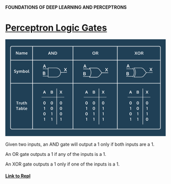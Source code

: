 #### FOUNDATIONS OF DEEP LEARNING AND PERCEPTRONS
# [Perceptron Logic Gates](https://www.codecademy.com/paths/build-deep-learning-models-with-tensorflow/tracks/dlsp-foundations-deep-learning-and-perceptrons/modules/perceptron/projects/perceptron-logic-gates)
![Logic gates table](logic_gates.svg)

Given two inputs, an AND gate will output a 1 only if both inputs are a 1.

An OR gate outputs a 1 if any of the inputs is a 1.

An XOR gate outputs a 1 only if one of the inputs is a 1.

#### [Link to Repl](https://repl.it/@lendoo73/PerceptronLogicGates#README.md)
